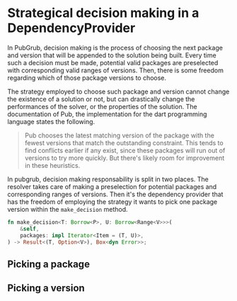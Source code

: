 # Strategical decision making in a DependencyProvider

In PubGrub, decision making is the process of
choosing the next package and version that will be appended
to the solution being built.
Every time such a decision must be made,
potential valid packages are preselected
with corresponding valid ranges of versions.
Then, there is some freedom regarding which of those
package versions to choose.

The strategy employed to choose such package and version
cannot change the existence of a solution or not,
but can drastically change the performances of the solver,
or the properties of the solution.
The documentation of Pub, the implementation for the dart programming language
states the following.

> Pub chooses the latest matching version
> of the package with the fewest versions
> that match the outstanding constraint.
> This tends to find conflicts earlier if any exist,
> since these packages will run out of versions to try more quickly.
> But there's likely room for improvement in these heuristics.

In pubgrub, decision making responsability is split in two places.
The resolver takes care of making a preselection for potential packages
and corresponding ranges of versions.
Then it's the dependency provider that has the freedom of employing
the strategy it wants to pick one package version within
the `make_decision` method.

```rust
fn make_decision<T: Borrow<P>, U: Borrow<Range<V>>>(
    &self,
    packages: impl Iterator<Item = (T, U)>,
) -> Result<(T, Option<V>), Box<dyn Error>>;
```


## Picking a package


## Picking a version
